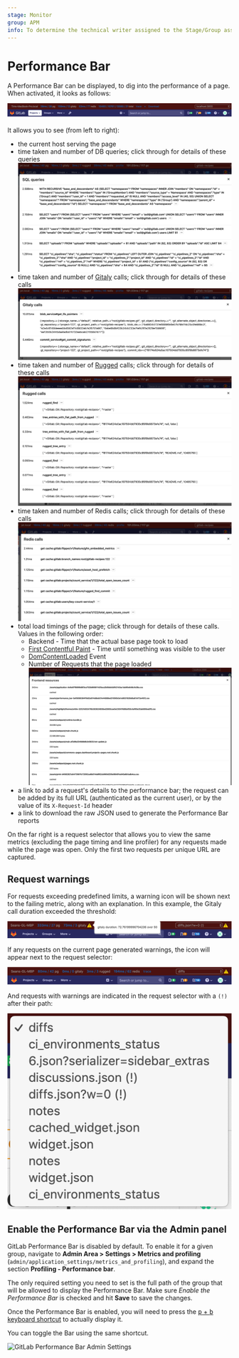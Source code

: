```yaml
---
stage: Monitor
group: APM
info: To determine the technical writer assigned to the Stage/Group associated with this page, see https://about.gitlab.com/handbook/engineering/ux/technical-writing/#designated-technical-writers
---
```


# Performance Bar

A Performance Bar can be displayed, to dig into the performance of a page. When
activated, it looks as follows:

![Performance Bar](img/performance_bar.png)

It allows you to see (from left to right):

- the current host serving the page
- time taken and number of DB queries; click through for details of these queries
  ![SQL profiling using the Performance Bar](img/performance_bar_sql_queries.png)
- time taken and number of [Gitaly](../../gitaly/index.md) calls; click through for details of these calls
  ![Gitaly profiling using the Performance Bar](img/performance_bar_gitaly_calls.png)
- time taken and number of [Rugged](../../high_availability/nfs.md#improving-nfs-performance-with-gitlab) calls; click through for details of these calls
  ![Rugged profiling using the Performance Bar](img/performance_bar_rugged_calls.png)
- time taken and number of Redis calls; click through for details of these calls
  ![Redis profiling using the Performance Bar](img/performance_bar_redis_calls.png)
- total load timings of the page; click through for details of these calls. Values in the following order:
  - Backend - Time that the actual base page took to load
  - [First Contentful Paint](https://developers.google.com/web/tools/lighthouse/audits/first-contentful-paint) - Time until something was visible to the user
  - [DomContentLoaded](https://developers.google.com/web/fundamentals/performance/critical-rendering-path/measure-crp) Event
  - Number of Requests that the page loaded
  ![Frontend requests using the Performance Bar](img/performance_bar_frontend.png)
- a link to add a request's details to the performance bar; the request can be
  added by its full URL (authenticated as the current user), or by the value of
  its `X-Request-Id` header
- a link to download the raw JSON used to generate the Performance Bar reports

On the far right is a request selector that allows you to view the same metrics
(excluding the page timing and line profiler) for any requests made while the
page was open. Only the first two requests per unique URL are captured.

## Request warnings

For requests exceeding predefined limits, a warning icon will be shown
next to the failing metric, along with an explanation. In this example,
the Gitaly call duration exceeded the threshold:

![Gitaly call duration exceeded threshold](img/performance_bar_gitaly_threshold.png)

If any requests on the current page generated warnings, the icon will
appear next to the request selector:

![Request selector showing two requests with warnings](img/performance_bar_request_selector_warning.png)

And requests with warnings are indicated in the request selector with a
`(!)` after their path:

![Request selector showing dropdown](img/performance_bar_request_selector_warning_expanded.png)

## Enable the Performance Bar via the Admin panel

GitLab Performance Bar is disabled by default. To enable it for a given group,
navigate to **Admin Area > Settings > Metrics and profiling**
(`admin/application_settings/metrics_and_profiling`), and expand the section
**Profiling - Performance bar**.

The only required setting you need to set is the full path of the group that
will be allowed to display the Performance Bar.
Make sure _Enable the Performance Bar_ is checked and hit
**Save** to save the changes.

Once the Performance Bar is enabled, you will need to press the [<kbd>p</kbd> +
<kbd>b</kbd> keyboard shortcut](../../../user/shortcuts.md) to actually
display it.

You can toggle the Bar using the same shortcut.

![GitLab Performance Bar Admin Settings](img/performance_bar_configuration_settings.png)
